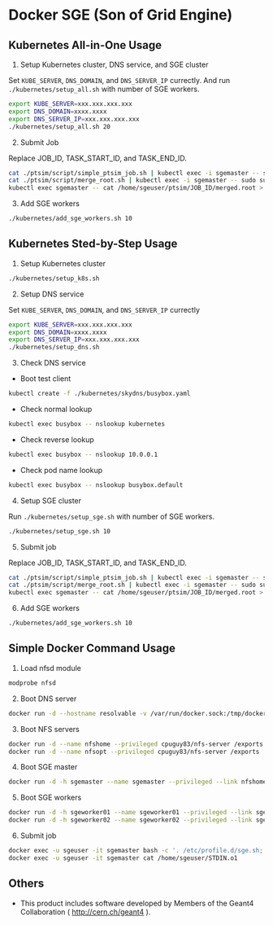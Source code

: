 Docker SGE (Son of Grid Engine)
====

Kubernetes All-in-One Usage
----
1. Setup Kubernetes cluster, DNS service, and SGE cluster

  Set `KUBE_SERVER`, `DNS_DOMAIN`, and `DNS_SERVER_IP` currectly.
  And run `./kubernetes/setup_all.sh` with number of SGE workers.
  ```bash
  export KUBE_SERVER=xxx.xxx.xxx.xxx
  export DNS_DOMAIN=xxxx.xxxx
  export DNS_SERVER_IP=xxx.xxx.xxx.xxx
  ./kubernetes/setup_all.sh 20
  ```

2. Submit Job

  Replace JOB_ID, TASK_START_ID, and TASK_END_ID.
  ```bash
  cat ./ptsim/script/simple_ptsim_job.sh | kubectl exec -i sgemaster -- sudo su sgeuser bash -c 'cat > /home/sgeuser/simple_ptsim_job.sh; . /etc/profile.d/sge.sh; cd /home/sgeuser; qsub -t TASK_START_ID-TASK_END_ID simple_ptsim_job.sh'
  cat ./ptsim/script/merge_root.sh | kubectl exec -i sgemaster -- sudo su sgeuser bash -c 'cat > /home/sgeuser/merge_root.sh; . /etc/profile.d/sge.sh; cd /home/sgeuser; qsub merge_root.sh JOB_ID TASK_START_ID TASK_END_ID'
  kubectl exec sgemaster -- cat /home/sgeuser/ptsim/JOB_ID/merged.root > merged.root
  ```

3. Add SGE workers

  ```bash
  ./kubernetes/add_sge_workers.sh 10
  ```

Kubernetes Sted-by-Step Usage
----
1. Setup Kubernetes cluster

  ```bash
  ./kubernetes/setup_k8s.sh
  ```

2. Setup DNS service

  Set `KUBE_SERVER`, `DNS_DOMAIN`, and `DNS_SERVER_IP` currectly
  ```bash
  export KUBE_SERVER=xxx.xxx.xxx.xxx
  export DNS_DOMAIN=xxxx.xxxx
  export DNS_SERVER_IP=xxx.xxx.xxx.xxx
  ./kubernetes/setup_dns.sh
  ```

3. Check DNS service
  * Boot test client

  ```bash
  kubectl create -f ./kubernetes/skydns/busybox.yaml
  ```

  * Check normal lookup

  ```bash
  kubectl exec busybox -- nslookup kubernetes
  ```

  * Check reverse lookup
  ```bash
  kubectl exec busybox -- nslookup 10.0.0.1
  ```

  * Check pod name lookup

  ```bash
  kubectl exec busybox -- nslookup busybox.default
  ```

4. Setup SGE cluster

  Run `./kubernetes/setup_sge.sh` with number of SGE workers.
  ```bash
  ./kubernetes/setup_sge.sh 10
  ```

5. Submit job

  Replace JOB_ID, TASK_START_ID, and TASK_END_ID.
  ```bash
  cat ./ptsim/script/simple_ptsim_job.sh | kubectl exec -i sgemaster -- sudo su sgeuser bash -c 'cat > /home/sgeuser/simple_ptsim_job.sh; . /etc/profile.d/sge.sh; cd /home/sgeuser; qsub -t TASK_START_ID-TASK_END_ID simple_ptsim_job.sh'
  cat ./ptsim/script/merge_root.sh | kubectl exec -i sgemaster -- sudo su sgeuser bash -c 'cat > /home/sgeuser/merge_root.sh; . /etc/profile.d/sge.sh; cd /home/sgeuser; qsub merge_root.sh JOB_ID TASK_START_ID TASK_END_ID'
  kubectl exec sgemaster -- cat /home/sgeuser/ptsim/JOB_ID/merged.root > merged.root
  ```

6. Add SGE workers

  ```bash
  ./kubernetes/add_sge_workers.sh 10
  ```

Simple Docker Command Usage
----
1. Load nfsd module

  ```bash
  modprobe nfsd
  ```

2. Boot DNS server

  ```bash
  docker run -d --hostname resolvable -v /var/run/docker.sock:/tmp/docker.sock -v /etc/resolv.conf:/tmp/resolv.conf mgood/resolvable
  ```

3. Boot NFS servers

  ```bash
  docker run -d --name nfshome --privileged cpuguy83/nfs-server /exports
  docker run -d --name nfsopt --privileged cpuguy83/nfs-server /exports
  ```

4. Boot SGE master

  ```bash
  docker run -d -h sgemaster --name sgemaster --privileged --link nfshome:nfshome --link nfsopt:nfsopt wtakase/sge-master
  ```

5. Boot SGE workers

  ```bash
  docker run -d -h sgeworker01 --name sgeworker01 --privileged --link sgemaster:sgemaster --link nfshome:nfshome --link nfsopt:nfsopt wtakase/sge-worker
  docker run -d -h sgeworker02 --name sgeworker02 --privileged --link sgemaster:sgemaster --link nfshome:nfshome --link nfsopt:nfsopt wtakase/sge-worker
  ```

6. Submit job

  ```bash
  docker exec -u sgeuser -it sgemaster bash -c '. /etc/profile.d/sge.sh; echo "/bin/hostname" | qsub'
  docker exec -u sgeuser -it sgemaster cat /home/sgeuser/STDIN.o1
  ```

Others
----
* This product includes software developed by Members of the Geant4 Collaboration ( http://cern.ch/geant4 ).
